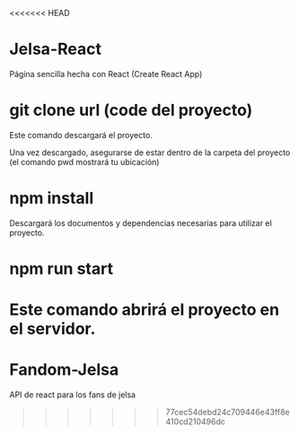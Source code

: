 <<<<<<< HEAD
# Jelsa-React
Página sencilla hecha con React (Create React App)

# git clone url (code del proyecto)
Este comando descargará el proyecto.

Una vez descargado, asegurarse de estar dentro de la carpeta del proyecto (el comando pwd mostrará tu ubicación)

# npm install

Descargará los documentos y dependencias necesarias para utilizar el proyecto.

# npm run start
Este comando abrirá el proyecto en el servidor.
=======
# Fandom-Jelsa
API de react para los fans de jelsa
>>>>>>> 77cec54debd24c709446e43ff8e410cd210496dc
